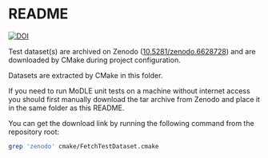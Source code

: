 <!--
Copyright (C) 2022 Roberto Rossini <roberros@uio.no>

SPDX-License-Identifier: MIT
-->

# README

[![DOI](https://zenodo.org/badge/DOI/10.5281/zenodo.6628728.svg)](https://doi.org/10.5281/zenodo.6628728)

Test dataset(s) are archived on Zenodo ([10.5281/zenodo.6628728](https://zenodo.org/record/6628728)) and are downloaded by CMake during project configuration.

Datasets are extracted by CMake in this folder.

If you need to run MoDLE unit tests on a machine without internet access you should first manually download the tar archive from Zenodo and place it in the same folder as this README.

You can get the download link by running the following command from the repository root:

```bash
grep 'zenodo' cmake/FetchTestDataset.cmake
```
